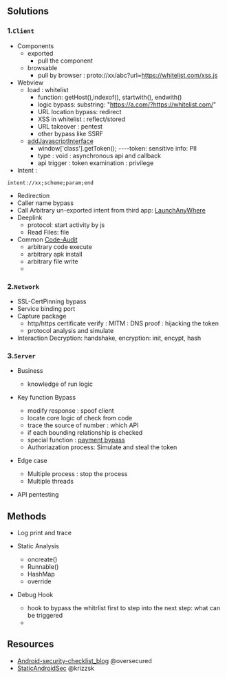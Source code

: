 ## Solutions
### 1.`Client`
- Components
  - exported
    - pull the component
  - browsable
    - pull by browser : proto://xx/abc?url=https://whitelist.com/xss.js
- Webview
  - load : whitelist
    - function: getHost(),indexof(), startwith(), endwith()
    - logic bypass: substring: "https://a.com/?https://whitelist.com/"
    - URL location bypass: redirect
    - XSS in whitelist : reflect/stored
    - URL takeover : pentest
    - other bypass like SSRF
  - [addJavascriptInterface](https://blog.csdn.net/sk719887916/article/details/86552854)
    - window['class'].getToken();   ----token: sensitive info: PII
    - type : void : asynchronous api and callback
    - api trigger : token examination : privilege
- Intent : 
```
intent://xx;scheme;param;end
```
  - Redirection
  - Caller name bypass
  - Call Arbitrary un-exported intent from third app: [LaunchAnyWhere](https://chan-shaw.github.io/2020/04/11/LaunchAnyWhere%E5%AD%A6%E4%B9%A0%E7%AC%94%E8%AE%B0/)
- Deeplink
  - protocol: start activity by js
  - Read Files: file
- Common [Code-Audit]()
  - arbitrary code execute 
  - arbitrary apk install
  - arbitrary file write
  - 

### 2.`Network`
- SSL-CertPinning bypass
- Service binding port
- Capture package
  - http/https certificate verify : MITM : DNS proof : hijacking the token
  - protocol analysis and simulate 
- Interaction Decryption: handshake, encryption: init, encypt, hash

### 3.`Server`
- Business
  - knowledge of run logic
- Key function Bypass
  - modify response : spoof client
  - locate core logic of check from code
  - trace the source of number : which API
  - if each bounding relationship is checked
  - special function : [payment bypass](https://github.com/Jayway007/Offense-and-Deffense/blob/main/Offense/Pentest/Common-vul/Logic/Payment.md)
  - Authoriazation process: Simulate and steal the token
- Edge case
  - Multiple process : stop the process
  - Multiple threads
  
- API pentesting
  

## Methods
- Log print and trace
- Static Analysis 
  - oncreate()
  - Runnable()
  - HashMap
  - override

- Debug Hook
  - hook to bypass the whitrlist first to step into the next step: what can be triggered
  - 


## Resources
- [Android-security-checklist_blog](https://blog.oversecured.com/)  @oversecured
- [StaticAndroidSec](https://github.com/krizzsk/HackersCave4StaticAndroidSec)  @krizzsk
